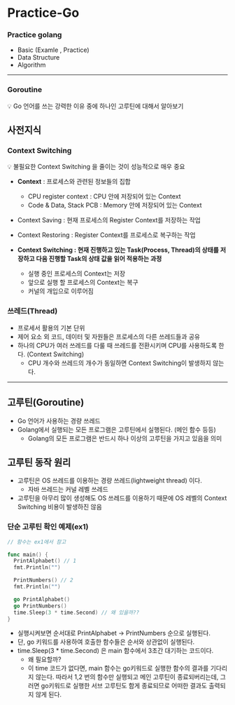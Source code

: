 # Practice-Go

### Practice golang
- Basic (Examle , Practice)
- Data Structure
- Algorithm

---
### Goroutine
<aside>
💡 Go 언어를 쓰는 강력한 이유 중에 하나인 고루틴에 대해서 알아보기

</aside>

## 사전지식

### Context Switching

<aside>
💡 불필요한 Context Switching 을 줄이는 것이 성능적으로 매우 중요

</aside>

- **Context** : 프로세스와 관련된 정보들의 집합
    - CPU register context : CPU 안에 저장되어 있는 Context
    - Code & Data, Stack PCB : Memory 안에 저장되어 있는 Context
- Context Saving : 현재 프로세스의 Register Context를 저장하는 작업
- Context Restoring : Register Context를 프로세스로 복구하는 작업

- **Context Switching  : 현재 진행하고 있는 Task(Process, Thread)의 상태를 저장하고 다음 진행할 Task의 상태 값을 읽어 적용하는 과정**
    - 실행 중인 프로세스의 Context는 저장
    - 앞으로 실행 할 프로세스의 Context는 복구
    - 커널의 개입으로 이루어짐

### 쓰레드(Thread)

- 프로세서 활용의 기본 단위
- 제어 요소 외 코드, 데이터 및 자원들은 프로세스의 다른 쓰레드들과 공유
- 하나의 CPU가 여러 쓰레드를 다룰 때 쓰레드를 전환시키며 CPU를 사용하도록 한다. (Context Switching)
    - CPU 개수와 쓰레드의 개수가 동일하면 Context Switching이 발생하지 않는다.

---

## 고루틴(Goroutine)

- Go 언어가 사용하는 경량 쓰레드
- Golang에서 실행되는 모든 프로그램은 고루틴에서 실행된다. (메인 함수 등등)
    - Golang의 모든 프로그램은 반드시 하나 이상의 고루틴을 가지고 있음을 의미

## 고루틴 동작 원리

- 고루틴은 OS 쓰레드를 이용하는 경량 쓰레드(lightweight thread) 이다.
    - 자바 쓰레드는 커널 레벨 쓰레드
- 고루틴을 아무리 많이 생성해도 OS 쓰레드를 이용하기 때문에 OS 레벨의 Context Switching 비용이 발생하진 않음

### 단순 고루틴 확인 예제(ex1)

```go
// 함수는 ex1에서 참고

func main() {
  PrintAlphabet() // 1
  fmt.Println("")

  PrintNumbers() // 2
  fmt.Println("")

  go PrintAlphabet()
  go PrintNumbers()
  time.Sleep(3 * time.Second) // 왜 있을까??
}
```

- 실행시켜보면 순서대로 PrintAlphabet → PrintNumbers 순으로 실행된다.
- 단, go 키워드를 사용하여 호출한 함수들은 순서와 상관없이 실행된다.
- time.Sleep(3 * time.Second) 은 main 함수에서 3초간 대기하는 코드이다.
    - 왜 필요할까?
    - 이 time 코드가 없다면, main 함수는 go키워드로 실행한 함수의 결과를 기다리지 않는다. 따라서 1,2 번의 함수만 실행되고 메인 고루틴이 종료되버리는데, 그러면 go키워드로 실행한 서브 고루틴도 함게 종료되므로 어떠한 결과도 출력되지 않게 된다.
